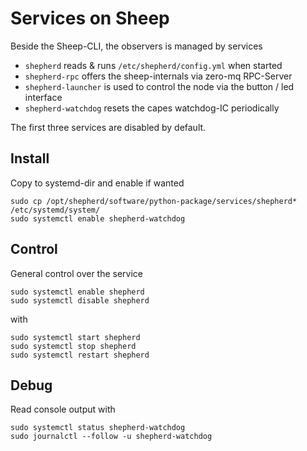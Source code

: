 # Services on Sheep

Beside the Sheep-CLI, the observers is managed by services

- `shepherd` reads & runs `/etc/shepherd/config.yml` when started
- `shepherd-rpc` offers the sheep-internals via zero-mq RPC-Server
- `shepherd-launcher` is used to control the node via the button / led interface
- `shepherd-watchdog` resets the capes watchdog-IC periodically

The first three services are disabled by default.

## Install

Copy to systemd-dir and enable if wanted

```Shell
sudo cp /opt/shepherd/software/python-package/services/shepherd* /etc/systemd/system/
sudo systemctl enable shepherd-watchdog
```

## Control

General control over the service

```Shell
sudo systemctl enable shepherd
sudo systemctl disable shepherd
```

with
```Shell
sudo systemctl start shepherd
sudo systemctl stop shepherd
sudo systemctl restart shepherd
```

## Debug

Read console output with

```Shell
sudo systemctl status shepherd-watchdog
sudo journalctl --follow -u shepherd-watchdog
```
